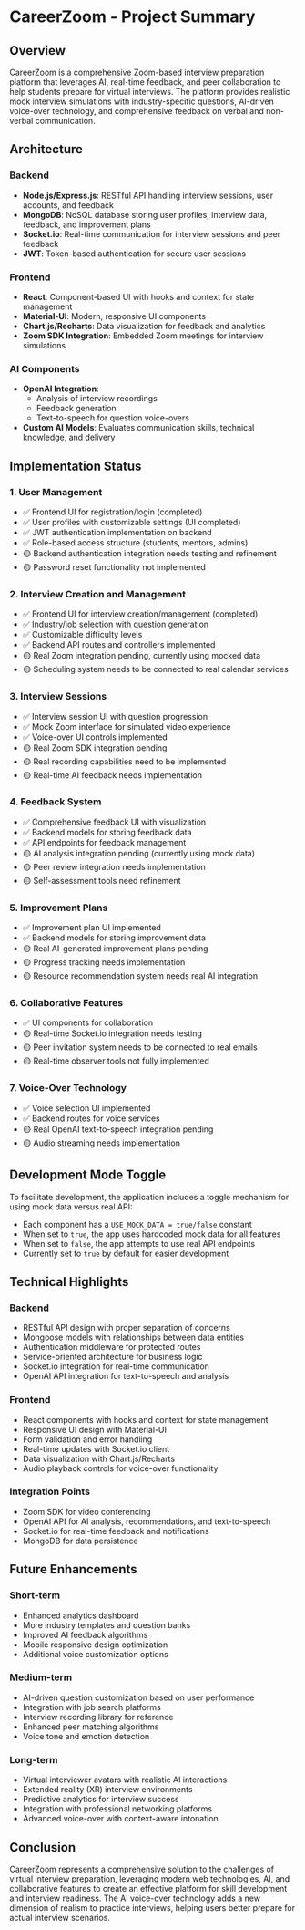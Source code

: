 # CareerZoom - Project Summary

## Overview
CareerZoom is a comprehensive Zoom-based interview preparation platform that leverages AI, real-time feedback, and peer collaboration to help students prepare for virtual interviews. The platform provides realistic mock interview simulations with industry-specific questions, AI-driven voice-over technology, and comprehensive feedback on verbal and non-verbal communication.

## Architecture

### Backend
- **Node.js/Express.js**: RESTful API handling interview sessions, user accounts, and feedback
- **MongoDB**: NoSQL database storing user profiles, interview data, feedback, and improvement plans
- **Socket.io**: Real-time communication for interview sessions and peer feedback
- **JWT**: Token-based authentication for secure user sessions

### Frontend
- **React**: Component-based UI with hooks and context for state management
- **Material-UI**: Modern, responsive UI components
- **Chart.js/Recharts**: Data visualization for feedback and analytics
- **Zoom SDK Integration**: Embedded Zoom meetings for interview simulations

### AI Components
- **OpenAI Integration**: 
  - Analysis of interview recordings
  - Feedback generation
  - Text-to-speech for question voice-overs
- **Custom AI Models**: Evaluates communication skills, technical knowledge, and delivery

## Implementation Status

### 1. User Management
- ✅ Frontend UI for registration/login (completed)
- ✅ User profiles with customizable settings (UI completed)
- ✅ JWT authentication implementation on backend
- ✅ Role-based access structure (students, mentors, admins)
- 🟡 Backend authentication integration needs testing and refinement
- 🟡 Password reset functionality not implemented

### 2. Interview Creation and Management
- ✅ Frontend UI for interview creation/management (completed)
- ✅ Industry/job selection with question generation
- ✅ Customizable difficulty levels
- ✅ Backend API routes and controllers implemented
- 🟡 Real Zoom integration pending, currently using mocked data
- 🟡 Scheduling system needs to be connected to real calendar services

### 3. Interview Sessions
- ✅ Interview session UI with question progression
- ✅ Mock Zoom interface for simulated video experience
- ✅ Voice-over UI controls implemented
- 🟡 Real Zoom SDK integration pending
- 🟡 Real recording capabilities need to be implemented
- 🟡 Real-time AI feedback needs implementation

### 4. Feedback System
- ✅ Comprehensive feedback UI with visualization
- ✅ Backend models for storing feedback data
- ✅ API endpoints for feedback management
- 🟡 AI analysis integration pending (currently using mock data)
- 🟡 Peer review integration needs implementation
- 🟡 Self-assessment tools need refinement

### 5. Improvement Plans
- ✅ Improvement plan UI implemented
- ✅ Backend models for storing improvement data
- 🟡 Real AI-generated improvement plans pending
- 🟡 Progress tracking needs implementation
- 🟡 Resource recommendation system needs real AI integration

### 6. Collaborative Features
- ✅ UI components for collaboration
- 🟡 Real-time Socket.io integration needs testing
- 🟡 Peer invitation system needs to be connected to real emails
- 🟡 Real-time observer tools not fully implemented

### 7. Voice-Over Technology
- ✅ Voice selection UI implemented
- ✅ Backend routes for voice services
- 🟡 Real OpenAI text-to-speech integration pending
- 🟡 Audio streaming needs implementation

## Development Mode Toggle

To facilitate development, the application includes a toggle mechanism for using mock data versus real API:
- Each component has a `USE_MOCK_DATA = true/false` constant
- When set to `true`, the app uses hardcoded mock data for all features
- When set to `false`, the app attempts to use real API endpoints
- Currently set to `true` by default for easier development

## Technical Highlights

### Backend
- RESTful API design with proper separation of concerns
- Mongoose models with relationships between data entities
- Authentication middleware for protected routes
- Service-oriented architecture for business logic
- Socket.io integration for real-time communication
- OpenAI API integration for text-to-speech and analysis

### Frontend
- React components with hooks and context for state management
- Responsive UI design with Material-UI
- Form validation and error handling
- Real-time updates with Socket.io client
- Data visualization with Chart.js/Recharts
- Audio playback controls for voice-over functionality

### Integration Points
- Zoom SDK for video conferencing
- OpenAI API for AI analysis, recommendations, and text-to-speech
- Socket.io for real-time feedback and notifications
- MongoDB for data persistence

## Future Enhancements

### Short-term
- Enhanced analytics dashboard
- More industry templates and question banks
- Improved AI feedback algorithms
- Mobile responsive design optimization
- Additional voice customization options

### Medium-term
- AI-driven question customization based on user performance
- Integration with job search platforms
- Interview recording library for reference
- Enhanced peer matching algorithms
- Voice tone and emotion detection

### Long-term
- Virtual interviewer avatars with realistic AI interactions
- Extended reality (XR) interview environments
- Predictive analytics for interview success
- Integration with professional networking platforms
- Advanced voice-over with context-aware intonation

## Conclusion
CareerZoom represents a comprehensive solution to the challenges of virtual interview preparation, leveraging modern web technologies, AI, and collaborative features to create an effective platform for skill development and interview readiness. The AI voice-over technology adds a new dimension of realism to practice interviews, helping users better prepare for actual interview scenarios.